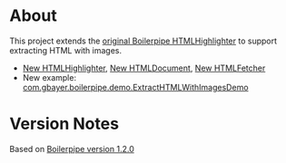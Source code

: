 # About

This project extends the [original Boilerpipe HTMLHighlighter](http://code.google.com/p/boilerpipe/source/browse/trunk/boilerpipe-core/src/main/de/l3s/boilerpipe/sax/HTMLHighlighter.java) to support extracting HTML with images.

* [New HTMLHighlighter](https://github.com/gregbayer/boilerpipe/blob/master/boilerpipe-core/src/main/de/l3s/boilerpipe/sax/HTMLHighlighter.java), [New HTMLDocument](https://github.com/gregbayer/boilerpipe/blob/master/boilerpipe-core/src/main/de/l3s/boilerpipe/sax/HTMLDocument.java), [New HTMLFetcher](https://github.com/gregbayer/boilerpipe/blob/master/boilerpipe-core/src/main/de/l3s/boilerpipe/sax/HTMLFetcher.java)
* New example: [com.gbayer.boilerpipe.demo.ExtractHTMLWithImagesDemo](https://github.com/gregbayer/boilerpipe/blob/master/boilerpipe-core/src/demo/com/gbayer/boilerpipe/demo/ExtractHTMLWithImagesDemo.java)

# Version Notes

Based on [Boilerpipe version 1.2.0](http://code.google.com/p/boilerpipe/source/browse/#svn%2Frepo%2Fde%2Fl3s%2Fboilerpipe%2Fboilerpipe%2F1.2.0)
